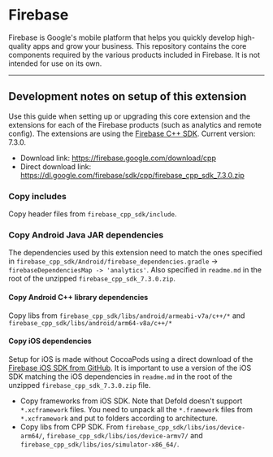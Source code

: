 # Firebase
Firebase is Google's mobile platform that helps you quickly develop high-quality apps and grow your business. This repository contains the core components required by the various products included in Firebase. It is not intended for use on its own.

---

## Development notes on setup of this extension
Use this guide when setting up or upgrading this core extension and the extensions for each of the Firebase products (such as analytics and remote config). The extensions are using the [Firebase C++ SDK](https://firebase.google.com/docs/cpp/setup). Current version: 7.3.0.

* Download link: https://firebase.google.com/download/cpp
* Direct download link: https://dl.google.com/firebase/sdk/cpp/firebase_cpp_sdk_7.3.0.zip


### Copy includes
Copy header files from `firebase_cpp_sdk/include`.


### Copy Android Java JAR dependencies
The dependencies used by this extension need to match the ones specified in `firebase_cpp_sdk/Android/firebase_dependencies.gradle` -> `firebaseDependenciesMap -> 'analytics'`. Also specified in `readme.md` in the root of the unzipped `firebase_cpp_sdk_7.3.0.zip`.


#### Copy Android C++ library dependencies
Copy libs from `firebase_cpp_sdk/libs/android/armeabi-v7a/c++/*` and `firebase_cpp_sdk/libs/android/arm64-v8a/c++/*`


#### Copy iOS dependencies
Setup for iOS is made without CocoaPods using a direct download of the [Firebase iOS SDK from GitHub](https://github.com/firebase/firebase-ios-sdk/releases). It is important to use a version of the iOS SDK matching the iOS dependencies in `readme.md` in the root of the unzipped `firebase_cpp_sdk_7.3.0.zip` file.

* Copy frameworks from iOS SDK. Note that Defold doesn't support `*.xcframework` files. You need to unpack all the `*.framework` files from `*.xcframework` and put to folders according to architecture.
* Copy libs from CPP SDK. From `firebase_cpp_sdk/libs/ios/device-arm64/`, `firebase_cpp_sdk/libs/ios/device-armv7/` and `firebase_cpp_sdk/libs/ios/simulator-x86_64/`.
